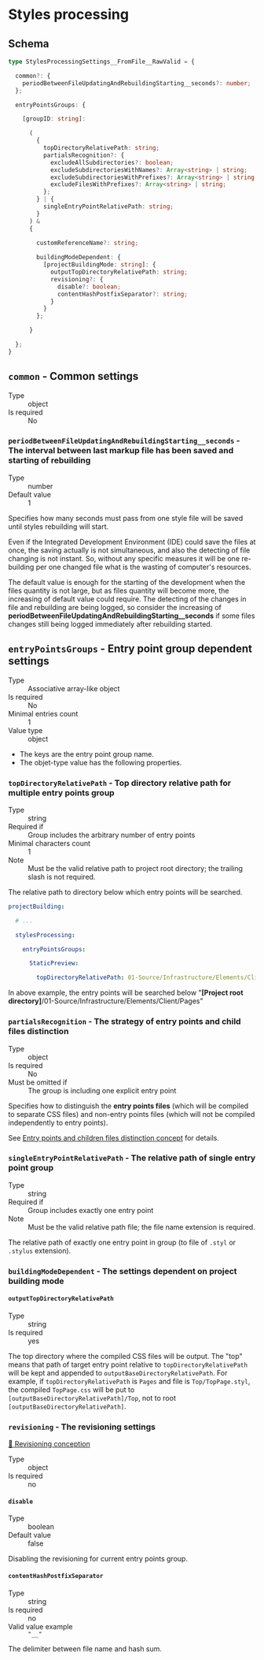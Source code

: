 # Styles processing

## Schema

```typescript
type StylesProcessingSettings__FromFile__RawValid = {

  common?: {
    periodBetweenFileUpdatingAndRebuildingStarting__seconds?: number;
  };

  entryPointsGroups: {

    [groupID: string]:

      (
        {
          topDirectoryRelativePath: string;
          partialsRecognition?: {
            excludeAllSubdirectories?: boolean;
            excludeSubdirectoriesWithNames?: Array<string> | string;
            excludeSubdirectoriesWithPrefixes?: Array<string> | string;
            excludeFilesWithPrefixes?: Array<string> | string;
          };
        } | {
          singleEntryPointRelativePath: string;
        }
      ) & 
      {

        customReferenceName?: string;
  
        buildingModeDependent: {
          [projectBuildingMode: string]: {
            outputTopDirectoryRelativePath: string;
            revisioning?: {
              disable?: boolean;
              contentHashPostfixSeparator?: string;
            }
          }
        };

      }

  };
}
```

## `common` - Common settings

<dl>
  <dt>Type</dt>
  <dd>object</dd>
  <dt>Is required</dt>
  <dd>No</dd>
</dl>


### `periodBetweenFileUpdatingAndRebuildingStarting__seconds` - The interval between last markup file has been saved and starting of rebuilding

<dl>
  <dt>Type</dt>
  <dd>number</dd>
  <dt>Default value</dt>
  <dd>1</dd>
</dl>

Specifies how many seconds must pass from one style file will be saved until styles rebuilding will start.

Even if the Integrated Development Environment (IDE) could save the files at once, the saving actually is not simultaneous,
  and also the detecting of file changing is not instant.
So, without any specific measures it will be one re-building per one changed file what is the wasting of computer's resources.

The default value is enough for the starting of the development when the files quantity is not large, but as files
  quantity will become more, the increasing of default value could require.
The detecting of the changes in file and rebuilding are being logged, so consider the increasing of
  **periodBetweenFileUpdatingAndRebuildingStarting__seconds** if some files changes still being logged immediately after
  rebuilding started.


## `entryPointsGroups` - Entry point group dependent settings

<dl>
  <dt>Type</dt>
  <dd>Associative array-like object</dd>
  <dt>Is required</dt>
  <dd>No</dd>
  <dt>Minimal entries count</dt>
  <dd>1</dd>
  <dt>Value type</dt>
  <dd>object</dd>
</dl>

* The keys are the entry point group name.
* The objet-type value has the following properties.


### `topDirectoryRelativePath` - Top directory relative path for multiple entry points group

<dl>
  <dt>Type</dt>
  <dd>string</dd>
  <dt>Required if</dt>
  <dd>Group includes the arbitrary number of entry points</dd>
  <dt>Minimal characters count</dt>
  <dd>1</dd>
  <dt>Note</dt>
  <dd>Must be the valid relative path to project root directory; the trailing slash is not required.</dd>
</dl>

The relative path to directory below which entry points will be searched.

```yaml
projectBuilding:

  # ...

  stylesProcessing:

    entryPointsGroups:

      StaticPreview:

        topDirectoryRelativePath: 01-Source/Infrastructure/Elements/Client/Pages
```

In above example, the entry points will be searched below "**[Project root directory]**/01-Source/Infrastructure/Elements/Client/Pages"


### `partialsRecognition` - The strategy of entry points and child files distinction

<dl>
  <dt>Type</dt>
  <dd>object</dd>
  <dt>Is required</dt>
  <dd>No</dd>
  <dt>Must be omitted if</dt>
  <dd>The group is including one explicit entry point</dd>
</dl>

Specifies how to distinguish the **entry points files** (which will be compiled to separate CSS files) and
  non-entry points files (which will not be compiled independently to entry points).

See [Entry points and children files distinction concept](../Shared/EntryPointsAndChildrenFilesDistinction.md)
  for details.


### `singleEntryPointRelativePath` - The relative path of single entry point group

<dl>
  <dt>Type</dt>
  <dd>string</dd>
  <dt>Required if</dt>
  <dd>Group includes exactly one entry point</dd>
  <dt>Note</dt>
  <dd>Must be the valid relative path file; the file name extension is required.</dd>
</dl>

The relative path of exactly one entry point in group (to file of `.styl` or `.stylus` extension).


### `buildingModeDependent` - The settings dependent on project building mode
#### `outputTopDirectoryRelativePath`

<dl>
  <dt>Type</dt>
  <dd>string</dd>
  <dt>Is required</dt>
  <dd>yes</dd>
</dl>

The top directory where the compiled CSS files will be output.
The "top" means that path of target entry point relative to `topDirectoryRelativePath` will be kept and appended to
  `outputBaseDirectoryRelativePath`.
For example, if `topDirectoryRelativePath` is `Pages` and file is `Top/TopPage.styl`,
  the compiled `TopPage.css` will be put to `[outputBaseDirectoryRelativePath]/Top`,
  not to root `[outputBaseDirectoryRelativePath]`.


### `revisioning` - The revisioning settings

[📖 Revisioning conception](../../../Functionality/Shared/Revisioning/Revisioning-English.md)

<dl>
  <dt>Type</dt>
  <dd>object</dd>
  <dt>Is required</dt>
  <dd>no</dd>
</dl>

#### `disable`

<dl>
  <dt>Type</dt>
  <dd>boolean</dd>
  <dt>Default value</dt>
  <dd>false</dd>
</dl>

Disabling the revisioning for current entry points group.


#### `contentHashPostfixSeparator`

<dl>
  <dt>Type</dt>
  <dd>string</dd>
  <dt>Is required</dt>
  <dd>no</dd>
  <dt>Valid value example</dt>
  <dd><code>"__"</code></dd>
</dl>

The delimiter between file name and hash sum. 
